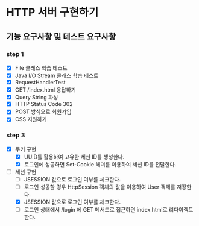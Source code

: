 # HTTP 서버 구현하기

## 기능 요구사항 및 테스트 요구사항
### step 1
- [x] File 클래스 학습 테스트
- [x] Java I/O Stream 클래스 학습 테스트
- [x] RequestHandlerTest
- [x] GET /index.html 응답하기
- [x] Query String 파싱
- [x] HTTP Status Code 302
- [x] POST 방식으로 회원가입
- [x] CSS 지원하기

### step 3
- [x] 쿠키 구현
  - [x] UUID를 활용하여 고유한 세션 ID를 생성한다.
  - [x] 로그인에 성공하면 Set-Cookie 헤더를 이용하여 세션 ID를 전달한다.
- [ ] 세션 구현
  - [ ] JSESSION 값으로 로그인 여부를 체크한다.
  - [ ] 로그인 성공할 경우 HttpSession 객체의 값을 이용하여 User 객체를 저장한다.
  - [x] JSESSION 값으로 로그인 여부를 체크한다.
  - [ ] 로그인 상태에서 /login 에 GET 메서드로 접근하면 index.html로 리다이렉트한다.
